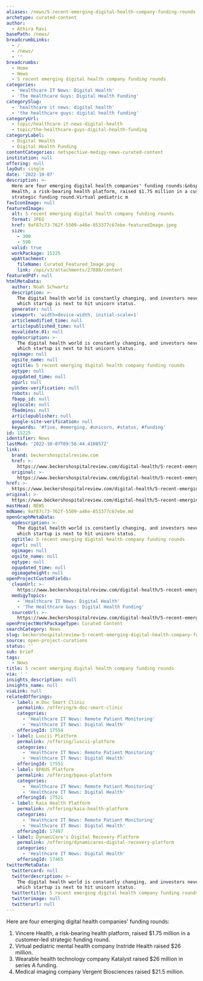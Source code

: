 ```yaml
---
aliases: /news/5-recent-emerging-digital-health-company-funding-rounds
archetype: curated-content
author:
  - Athira Ravi
basePath: /news/
breadcrumbLinks:
  - /
  - /news/
  - ''
breadcrumbs:
  - Home
  - News
  - 5 recent emerging digital health company funding rounds
categories:
  - 'Healthcare IT News: Digital Health'
  - 'The Healthcare Guys: Digital Health Funding'
categorySlug:
  - 'healthcare it news: digital health'
  - 'the healthcare guys: digital health funding'
categoryUrl:
  - topic/healthcare-it-news-digital-health
  - topic/the-healthcare-guys-digital-health-funding
categoryLabel:
  - Digital Health
  - Digital Health Funding
contentCategories: netspective-medigy-news-curated-content
institution: null
offering: null
layOut: single
date: '2022-10-07'
description: >-
  Here are four emerging digital health companies' funding rounds:&nbsp;Vincere
  Health, a risk-bearing health platform, raised $1.75 million in a customer-led
  strategic funding round.Virtual pediatric m
favIconImage: null
featuredImage:
  alt: 5 recent emerging digital health company funding rounds
  format: JPEG
  href: 9af87c73-762f-5509-a46e-853377c67ebe-featuredImage.jpeg
  size:
    - 300
    - 590
  valid: true
  workPackage: 15225
  wpAttachment:
    fileName: Curated_Featured_Image.png
    link: /api/v3/attachments/27888/content
featuredPdf: null
htmlMetaData:
  author: Noah Schwartz
  description: >-
    The digital health world is constantly changing, and investors never know
    which startup is next to hit unicorn status.
  generator: null
  viewport: 'width=device-width, initial-scale=1'
  articlemodified_time: null
  articlepublished_time: null
  msvalidate.01: null
  ogdescription: >-
    The digital health world is constantly changing, and investors never know
    which startup is next to hit unicorn status.
  ogimage: null
  ogsite_name: null
  ogtitle: 5 recent emerging digital health company funding rounds
  ogtype: null
  ogupdated_time: null
  ogurl: null
  yandex-verification: null
  robots: null
  fbapp_id: null
  oglocale: null
  fbadmins: null
  articlepublisher: null
  google-site-verification: null
  keywords: '#five, #emerging, #unicorn, #status, #funding'
id: 15225
identifier: News
lastMod: '2022-10-07T09:56:44.410857Z'
link:
  brand: beckershospitalreview.com
  href: >-
    https://www.beckershospitalreview.com/digital-health/5-recent-emerging-digital-health-company-funding-rounds.html
  original: >-
    https://www.beckershospitalreview.com/digital-health/5-recent-emerging-digital-health-company-funding-rounds.html
href: >-
  https://www.beckershospitalreview.com/digital-health/5-recent-emerging-digital-health-company-funding-rounds.html
original: >-
  https://www.beckershospitalreview.com/digital-health/5-recent-emerging-digital-health-company-funding-rounds.html
mastHead: NEWS
mdName: 9af87c73-762f-5509-a46e-853377c67ebe.md
openGraphMetaData:
  ogdescription: >-
    The digital health world is constantly changing, and investors never know
    which startup is next to hit unicorn status.
  ogtitle: 5 recent emerging digital health company funding rounds
  ogurl: null
  ogimage: null
  ogsite_name: null
  ogtype: null
  ogupdated_time: null
  ogimageheight: null
openProjectCustomFields:
  cleanUrl: >-
    https://www.beckershospitalreview.com/digital-health/5-recent-emerging-digital-health-company-funding-rounds.html
  medigyTopics:
    - 'Healthcare IT News: Digital Health'
    - 'The Healthcare Guys: Digital Health Funding'
  sourceUrl: >-
    https://www.beckershospitalreview.com/digital-health/5-recent-emerging-digital-health-company-funding-rounds.html
openProjectWorkPackageType: Curated Content
searchCategory: News
slug: beckershospitalreview-5-recent-emerging-digital-health-company-funding-rounds
source: open-project-curations
status: ''
sub: brief
tags:
  - News
title: 5 recent emerging digital health company funding rounds
via: ' '
insights_description: null
insights_name: null
viaLink: null
relatedOfferings:
  - label: m.Doc Smart Clinic
    permalink: /offering/m-doc-smart-clinic
    categories:
      - 'Healthcare IT News: Remote Patient Monitoring'
      - 'Healthcare IT News: Digital Health'
    offeringId: 17554
  - label: Luscii Platform
    permalink: /offering/luscii-platform
    categories:
      - 'Healthcare IT News: Remote Patient Monitoring'
      - 'Healthcare IT News: Digital Health'
    offeringId: 17551
  - label: BPAUS Platform
    permalink: /offering/bpaus-platform
    categories:
      - 'Healthcare IT News: Remote Patient Monitoring'
      - 'Healthcare IT News: Digital Health'
    offeringId: 17521
  - label: Kaia Health Platform
    permalink: /offering/kaia-health-platform
    categories:
      - 'Healthcare IT News: Remote Patient Monitoring'
      - 'Healthcare IT News: Digital Health'
    offeringId: 17497
  - label: DynamiCare's Digital Recovery Platform
    permalink: /offering/dynamicares-digital-recovery-platform
    categories:
      - 'Healthcare IT News: Digital Health'
    offeringId: 17465
twitterMetaData:
  twittercard: null
  twitterdescription: >-
    The digital health world is constantly changing, and investors never know
    which startup is next to hit unicorn status.
  twittertitle: 5 recent emerging digital health company funding rounds
  twitterimage: null
  twitterurl: null
---
```

<p>Here are four emerging digital health companies' funding rounds:&nbsp;</p><ol><li>Vincere Health, a risk-bearing health platform, raised $1.75 million in a customer-led strategic funding round.</li><li>Virtual pediatric mental health company Instride Health raised $26 million.</li><li>Wearable health technology company Katalyst raised $26 million in series A funding.</li><li>Medical imaging company Vergent Biosciences raised $21.5 million.</li></ol>